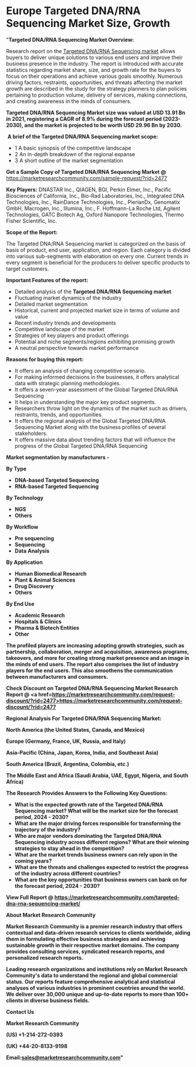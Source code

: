 # Europe Targeted DNA/RNA Sequencing Market Size, Growth
"<strong>Targeted DNA/RNA Sequencing Market Overview:</strong>

Research report on the <a href=https://marketresearchcommunity.com/targeted-dna-rna-sequencing-market/>Targeted DNA/RNA Sequencing market</a> allows buyers to deliver unique solutions to various end users and improve their business presence in the industry. The report is introduced with accurate statistics regarding market share, size, and growth rate for the buyers to focus on their operations and achieve various goals smoothly. Numerous driving factors, restraints, opportunities, and threats affecting the market growth are described in the study for the strategy planners to plan policies pertaining to production volume, delivery of services, making connections, and creating awareness in the minds of consumers.

<strong>Targeted DNA/RNA Sequencing Market size was valued at USD 13.91 Bn in 2021, registering a CAGR of 8.9% during the forecast period (2023-2030), and the market is projected to be worth USD 29.96 Bn by 2030.</strong>

 <Strong>A brief of the Targeted DNA/RNA Sequencing market scope:</Strong>
<ul>
 <li>1  A basic synopsis of the competitive landscape</li>
 <li>2  An in-depth breakdown of the regional expanse</li>
 <li>3  A short outline of the market segmentation</li>
</ul>
<strong>Get a Sample Copy of Targeted DNA/RNA Sequencing Market @ </b></strong><a href=https://marketresearchcommunity.com/sample-request/?rid=2477><u>https://marketresearchcommunity.com/sample-request/?rid=2477</u></a>

<strong>Key Players:</strong> 
DNASTAR Inc., QIAGEN, BGI, Perkin Elmer, Inc., Pacific Biosciences of California, Inc., Bio-Rad Laboratories, Inc., Integrated DNA Technologies, Inc., RainDance Technologies, Inc., PierianDx, Genomatix GmbH, Macrogen, Inc., Illumina, Inc., F. Hoffmann-La Roche Ltd, Agilent Technologies, GATC Biotech Ag, Oxford Nanopore Technologies, Thermo Fisher Scientific, Inc.

<strong>Scope of the Report:</strong>

The Targeted DNA/RNA Sequencing market is categorized on the basis of basis of product, end user, application, and region. Each category is divided into various sub-segments with elaboration on every one. Current trends in every segment is beneficial for the producers to deliver specific products to target customers.

<strong><b>Important Features of the report:</b></strong>
<ul>
  <li>Detailed analysis of the <strong><b>Targeted DNA/RNA Sequencing </b></strong><strong><b>market</b></strong></li>
  <li>Fluctuating market dynamics of the industry</li>
  <li>Detailed market segmentation</li>
  <li>Historical, current and projected market size in terms of volume and value</li>
  <li>Recent industry trends and developments</li>
  <li>Competitive landscape of the market</li>
  <li>Strategies of key players and product offerings</li>
  <li>Potential and niche segments/regions exhibiting promising growth</li>
  <li>A neutral perspective towards market performance</li>
</ul>
<strong><b>Reasons for buying this report:</b></strong>
<ul>
  <li>It offers an analysis of changing competitive scenario.</li>
  <li>For making informed decisions in the businesses, it offers analytical data with strategic planning methodologies.</li>
  <li>It offers a seven-year assessment of the Global Targeted DNA/RNA Sequencing</li>
  <li>It helps in understanding the major key product segments.</li>
  <li>Researchers throw light on the dynamics of the market such as drivers, restraints, trends, and opportunities.</li>
  <li>It offers the regional analysis of the Global Targeted DNA/RNA Sequencing Market along with the business profiles of several stakeholders.</li>
  <li>It offers massive data about trending factors that will influence the progress of the Global Targeted DNA/RNA Sequencing</li>
</ul>

<strong>Market segmentation by manufacturers -</strong>


<strong><strong>By Type</strong></h4>
<ul>
 	<li>DNA-based Targeted Sequencing</li>
 	<li>RNA-based Targeted Sequencing</li>
</ul>
<strong><strong>By Technology</strong></h4>
<ul>
 	<li>NGS</li>
 	<li>Others</li>
</ul>
<strong><strong>By Workflow</strong></h4>
<ul>
 	<li>Pre sequencing</li>
 	<li>Sequencing</li>
 	<li>Data Analysis</li>
</ul>
<strong><strong>By Application</strong></h4>
<ul>
 	<li>Human Biomedical Research</li>
 	<li>Plant &amp; Animal Sciences</li>
 	<li>Drug Discovery</li>
 	<li>Others</li>
</ul>
<strong><strong>By End Use</strong></h4>
<ul>
 	<li>Academic Research</li>
 	<li>Hospitals &amp; Clinics</li>
 	<li>Pharma &amp; Biotech Entities</li>
 	<li>Other</li>
</ul>

The profiled players are increasing adopting growth strategies, such as partnership, collaboration, merger and acquisition, awareness programs, takeovers, and more for creating strong market presence and an image in the minds of end users. The report also comprises the list of industry players for the end users. This also smoothens the communication between manufacturers and consumers.

<strong><b>Check Discount on Targeted DNA/RNA Sequencing Market Research Report @ </b></strong><a href=https://marketresearchcommunity.com/request-discount/?rid=2477><u>https://marketresearchcommunity.com/request-discount/?rid=2477</u></a>

<strong>Regional Analysis For Targeted DNA/RNA Sequencing Market:</strong>

<strong>North America</strong> (the United States, Canada, and Mexico)

<strong>Europe</strong> (Germany, France, UK, Russia, and Italy)

<strong>Asia-Pacific</strong> (China, Japan, Korea, India, and Southeast Asia)

<strong>South America</strong> (Brazil, Argentina, Colombia, etc.)

<strong>The Middle East and Africa</strong> (Saudi Arabia, UAE, Egypt, Nigeria, and South Africa)

<strong>The Research Provides Answers to the Following Key Questions:</strong>
<ul>
 	<li>What is the expected growth rate of the Targeted DNA/RNA Sequencing market? What will be the market size for the forecast period, 2024 - 2030?</li>
 	<li>What are the major driving forces responsible for transforming the trajectory of the industry?</li>
 	<li>Who are major vendors dominating the Targeted DNA/RNA Sequencing industry across different regions? What are their winning strategies to stay ahead in the competition?</li>
 	<li>What are the market trends business owners can rely upon in the coming years?</li>
 	<li>What are the threats and challenges expected to restrict the progress of the industry across different countries?</li>
 	<li>What are the key opportunities that business owners can bank on for the forecast period, 2024 - 2030?</li>
</ul>

<strong>View Full Report @</strong> <a href=https://marketresearchcommunity.com/targeted-dna-rna-sequencing-market/>https://marketresearchcommunity.com/targeted-dna-rna-sequencing-market/</a>

<strong>About Market Research Community</strong>

Market Research Community is a premier research industry that offers contextual and data-driven research services to clients worldwide, aiding them in formulating effective business strategies and achieving sustainable growth in their respective market domains. The company provides consulting services, syndicated research reports, and personalized research reports.

Leading research organizations and institutions rely on Market Research Community's data to understand the regional and global commercial status. Our reports feature comprehensive analytical and statistical analyses of various industries in prominent countries around the world. We deliver over 30,000 unique and up-to-date reports to more than 100+ clients in diverse business fields.

<strong>Contact Us</strong>

<strong>Market Research Community</strong>

(US) +1-214-272-0393

(UK) +44-20-8133-9198

<strong>Email:</strong>sales@marketresearchcommunity.com"
